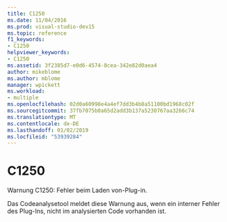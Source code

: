```yaml
---
title: C1250
ms.date: 11/04/2016
ms.prod: visual-studio-dev15
ms.topic: reference
f1_keywords:
- C1250
helpviewer_keywords:
- C1250
ms.assetid: 3f2385d7-e0d6-4574-8cea-342e82d0aea4
author: mikeblome
ms.author: mblome
manager: wpickett
ms.workload:
- multiple
ms.openlocfilehash: 02d0a60998e4a4ef7dd3b4b8a51100bd1968c02f
ms.sourcegitcommit: 37fb7075b0a65d2add3b137a5230767aa3266c74
ms.translationtype: MT
ms.contentlocale: de-DE
ms.lasthandoff: 01/02/2019
ms.locfileid: "53939284"
---
```

# <a name="c1250"></a>C1250
Warnung C1250: Fehler beim Laden von-Plug-in.

 Das Codeanalysetool meldet diese Warnung aus, wenn ein interner Fehler des Plug-Ins, nicht im analysierten Code vorhanden ist.